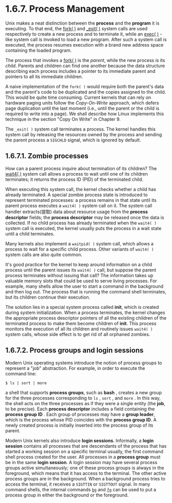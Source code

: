 # 1.6.7. Process Management

Unix makes a neat distinction between the **process** and the **program** it is executing. To that end, the [fork( )](http://man7.org/linux/man-pages/man2/fork.2.html) and  [_exit( )](http://man7.org/linux/man-pages/man2/_exit.2.html) system calls are used respectively to create a new process and to terminate it, while an  [exec( )](http://man7.org/linux/man-pages/man3/exec.3.html) -like system call is invoked to load a new program. After such a system call is executed, the process resumes execution with a brand new address space containing the loaded program.

The process that invokes a  [fork( )](http://man7.org/linux/man-pages/man2/fork.2.html)  is the *parent*, while the new process is its *child*. Parents and children can find one another because the data structure describing each process includes a pointer to its immediate parent and pointers to all its immediate children.

A naive implementation of the  `fork( )` would require both the parent's data and the parent's code to be duplicated and the copies assigned to the child. This would be quite time consuming. Current kernels that can rely on hardware paging units follow the *Copy-On-Write* approach, which defers page duplication until the last moment (i.e., until the parent or the child is required to write into a page). We shall describe how Linux implements this technique in the section "Copy On Write" in Chapter 9.

The  `_exit( )` system call terminates a process. The kernel handles this system call by releasing the resources owned by the process and sending the parent process a  `SIGCHLD` signal, which is ignored
by default.

## 1.6.7.1. Zombie processes

How can a parent process inquire about termination of its children? The  [wait4( )](http://man7.org/linux/man-pages/man2/wait4.2.html) system call allows a process to wait until one of its children terminates; it returns the process ID (PID) of the terminated child.

When executing this system call, the kernel checks whether a child has already terminated. A special zombie process state is introduced to represent terminated processes: a process remains in that state until its parent process executes a  `wait4( )` system call on it. The system call handler extracts(提取) data about resource usage from the **process descriptor** fields; the **process descriptor** may be released once the data is collected. If no child process has already terminated when the  `wait4( )` system call is executed, the kernel usually puts the process in a wait state until a child terminates.

Many kernels also implement a  `waitpid( )` system call, which allows a process to wait for a specific child process. Other variants of  `wait4( )` system calls are also quite common.

It's good practice for the kernel to keep around information on a child process until the parent issues its  `wait4( )` call, but suppose the parent process terminates without issuing that call? The information takes up valuable memory slots that could be used to serve living processes. For example, many shells allow the user to start a command in the background and then log out. The process that is running the command shell terminates, but its children continue their execution.

The solution lies in a special system process called **init**, which is created during system initialization. When a process terminates, the kernel changes the appropriate process descriptor pointers of all the existing children of the terminated process to make them become children of **init**. This process monitors the execution of all its children and routinely issues  `wait4( )` system calls, whose side effect is to get rid of all orphaned zombies.



## 1.6.7.2. Process groups and login sessions

Modern Unix operating systems introduce the notion of process groups to represent a "job" abstraction. For example, in order to execute the command line:

```shell
$ ls | sort | more
```

a shell that supports **process groups**, such as  **bash** , creates a new group for the three processes corresponding to  `ls` ,  `sort` , and  `more` . In this way, the shell acts on the three processes as if they were a single entity (the **job**, to be precise). Each **process descriptor** includes a field containing the **process group ID** . Each group of processes may have a **group leader**, which is the process whose PID coincides with the **process group ID**. A newly created process is initially inserted into the process group of its parent.

Modern Unix kernels also introduce **login sessions**. Informally, a **login session** contains all processes that are descendants of the process that has started a working session on a specific terminal usually, the first command shell process created for the user. All processes in a **process group** must be in the same **login session**. A login session may have several process groups active simultaneously; one of these process groups is always in the foreground, which means that it has access to the terminal. The other active process groups are in the background. When a background process tries to access the terminal, it receives a  `SIGTTIN` or  `SIGTTOUT` signal. In many command shells, the internal commands  [`bg`](http://man7.org/linux/man-pages/man1/bg.1p.html) and  [`fg`](http://man7.org/linux/man-pages/man1/fg.1p.html) can be used to put a process group in either the background or the foreground.

